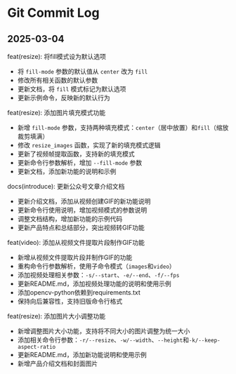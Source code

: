 # Git Commit Log

## 2025-03-04
feat(resize): 将fill模式设为默认选项

- 将 `fill-mode` 参数的默认值从 `center` 改为 `fill`
- 修改所有相关函数的默认参数
- 更新文档，将 `fill` 模式标记为默认选项
- 更新示例命令，反映新的默认行为

feat(resize): 添加图片填充模式功能

- 新增 `fill-mode` 参数，支持两种填充模式：`center`（居中放置）和`fill`（缩放裁剪填满）
- 修改 `resize_images` 函数，实现了新的填充模式逻辑
- 更新了视频帧提取函数，支持新的填充模式
- 更新命令行参数解析，增加 `--fill-mode` 参数
- 更新文档，添加新功能的说明和示例

docs(introduce): 更新公众号文章介绍文档

- 更新介绍文档，添加从视频创建GIF的新功能说明
- 更新命令行使用说明，增加视频模式的参数说明
- 调整文档结构，增加新功能的示例代码
- 更新产品特点和总结部分，突出视频转GIF功能

feat(video): 添加从视频文件提取片段制作GIF功能

- 新增从视频文件提取片段并制作GIF的功能
- 重构命令行参数解析，使用子命令模式（`images`和`video`）
- 添加视频处理相关参数：`-s/--start`、`-e/--end`、`-f/--fps`
- 更新README.md，添加视频处理功能的说明和使用示例
- 添加opencv-python依赖到requirements.txt
- 保持向后兼容性，支持旧版命令行格式

feat(resize): 添加图片大小调整功能

- 新增调整图片大小功能，支持将不同大小的图片调整为统一大小
- 添加相关命令行参数：`-r/--resize`、`-w/--width`、`--height`和`-k/--keep-aspect-ratio`
- 更新README.md，添加新功能说明和使用示例
- 新增产品介绍文档和封面图片
